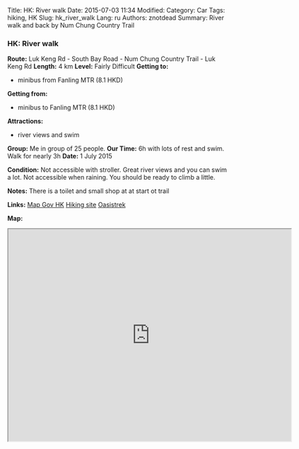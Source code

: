 Title: HK: River walk
Date: 2015-07-03 11:34
Modified: 
Category: Car
Tags: hiking,  HK
Slug: hk_river_walk
Lang: ru
Authors: znotdead
Summary: River walk and back by Num Chung Country Trail

### HK: River walk

**Route:** Luk Keng Rd - South Bay Road - Num Chung Country Trail - Luk Keng Rd
**Length:** 4 km
**Level:** Fairly Difficult
**Getting to:**
 - minibus from Fanling MTR (8.1 HKD)

**Getting from:**
 - minibus to Fanling MTR (8.1 HKD)

**Attractions:**
 - river views and swim

**Group:** Me in group of 25 people.
**Our Time:** 6h with lots of rest and swim. Walk for nearly 3h
**Date:** 1 July 2015

**Condition:**
Not accessible with stroller. Great river views and you can swim a lot. Not accessible when raining. You should be ready to climb a little.

**Notes:**
There is a toilet and small shop at at start ot trail

**Links:**
[Map Gov HK](http://www2.map.gov.hk/gih3/view/index.jsp)
[Hiking site](http://hiking.gov.hk/eng)
[Oasistrek](http://www.oasistrek.com)

**Map:**
<iframe src="https://www.google.com/maps/d/embed?mid=z-h4cJ84z9Ho.kwqZRYQI_RZM" width="640" height="480"></iframe>